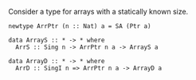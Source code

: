 
Consider a type for arrays with a statically known size.


```wiki
newtype ArrPtr (n :: Nat) a = SA (Ptr a)
```

```wiki
data ArrayS :: * -> * where
  ArrS :: Sing n -> ArrPtr n a -> ArrayS a
```

```wiki
data ArrayD :: * -> * where
  ArrD :: SingI n => ArrPtr n a -> ArrayD a
```